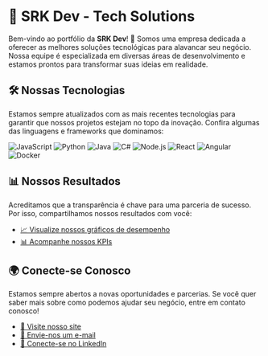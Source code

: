 # 🌟 SRK Dev - Tech Solutions

Bem-vindo ao portfólio da **SRK Dev**! 🚀 Somos uma empresa dedicada a oferecer as melhores soluções tecnológicas para alavancar seu negócio. Nossa equipe é especializada em diversas áreas de desenvolvimento e estamos prontos para transformar suas ideias em realidade.

## 🛠️ Nossas Tecnologias

Estamos sempre atualizados com as mais recentes tecnologias para garantir que nossos projetos estejam no topo da inovação. Confira algumas das linguagens e frameworks que dominamos:

![JavaScript](https://img.shields.io/badge/JavaScript-F7DF1E?style=for-the-badge&logo=javascript&logoColor=black)
![Python](https://img.shields.io/badge/Python-3776AB?style=for-the-badge&logo=python&logoColor=white)
![Java](https://img.shields.io/badge/Java-007396?style=for-the-badge&logo=java&logoColor=white)
![C#](https://img.shields.io/badge/C%23-239120?style=for-the-badge&logo=c-sharp&logoColor=white)
![Node.js](https://img.shields.io/badge/Node.js-339933?style=for-the-badge&logo=nodedotjs&logoColor=white)
![React](https://img.shields.io/badge/React-20232A?style=for-the-badge&logo=react&logoColor=61DAFB)
![Angular](https://img.shields.io/badge/Angular-DD0031?style=for-the-badge&logo=angular&logoColor=white)
![Docker](https://img.shields.io/badge/Docker-2496ED?style=for-the-badge&logo=docker&logoColor=white)

## 📊 Nossos Resultados

Acreditamos que a transparência é chave para uma parceria de sucesso. Por isso, compartilhamos nossos resultados com você:

- [📈 Visualize nossos gráficos de desempenho](https://your-graph-link-here.com)
- [📊 Acompanhe nossos KPIs](https://your-kpi-link-here.com)

## 🌍 Conecte-se Conosco

Estamos sempre abertos a novas oportunidades e parcerias. Se você quer saber mais sobre como podemos ajudar seu negócio, entre em contato conosco!

- [💼 Visite nosso site](https://www.srkdev.com.br)
- [📧 Envie-nos um e-mail](mailto:contato@srkdev.com.br)
- [🔗 Conecte-se no LinkedIn](https://www.linkedin.com/company/srkdevbr)

